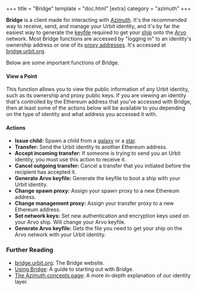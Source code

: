 +++
title = "Bridge"
template = "doc.html"
[extra]
category = "azimuth"
+++

**Bridge** is a client made for interacting with [Azimuth](/reference/glossary/azimuth). It's the recommended way to receive, send, and manage your Urbit identity, and it's by far the easiest way to generate the [keyfile](/reference/glossary/keyfile) required to get your [ship](/reference/glossary/ship) onto the [Arvo](/reference/glossary/arvo) network. Most Bridge functions are accessed by "logging in" to an identity's ownership address or one of its [proxy addresses](/reference/glossary/proxies). It's accessed at [bridge.urbit.org](https://bridge.urbit.org/).

Below are some important functions of Bridge.

#### View a Point

This function allows you to view the public information of any Urbit identity, such as its ownership and proxy public keys. If you are viewing an identity that's controlled by the Ethereum address that you've accessed with Bridge, then at least some of the actions below will be available to you depending on the type of identity and what address you accessed it with.

#### Actions

- **Issue child:** Spawn a child from a [galaxy](/reference/glossary/galaxy) or a [star](/reference/glossary/star).
- **Transfer:** Send the Urbit identity to another Ethereum address.
- **Accept incoming transfer:** If someone is trying to send you an Urbit identity, you must use this action to receive it.
- **Cancel outgoing transfer:** Cancel a transfer that you initiated before the recipient has accepted it.
- **Generate Arvo keyfile:** Generate the keyfile to boot a ship with your Urbit identity.
- **Change spawn proxy:** Assign your spawn proxy to a new Ethereum address.
- **Change management proxy:** Assign your transfer proxy to a new Ethereum address.
- **Set network keys:** Set new authentication and encryption keys used on your Arvo ship. Will change your Arvo keyfile.
- **Generate Arvo keyfile:** Gets the file you need to get your ship on the Arvo network with your Urbit identity.

### Further Reading

- [bridge.urbit.org](https://bridge.urbit.org/): The Bridge website.
- [Using Bridge](/using/id/using-bridge): A guide to starting out with Bridge.
- [The Azimuth concepts page](/docs/azimuth/advanced-azimuth-tools): A more in-depth explanation of our identity layer.
